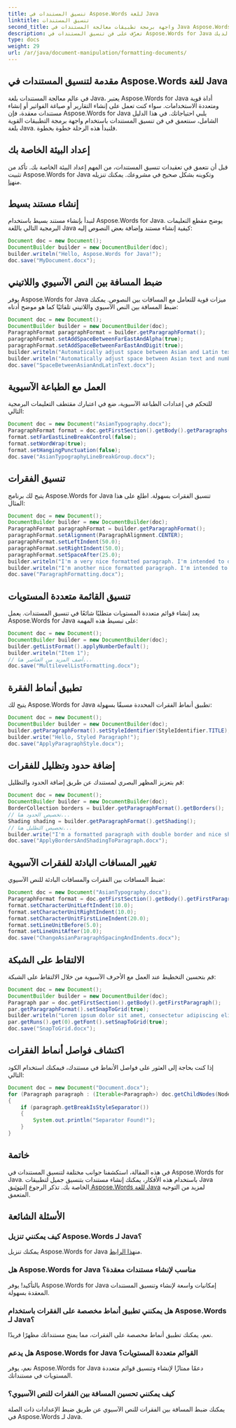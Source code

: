 ```yaml
---
title: تنسيق المستندات في Aspose.Words للغة Java
linktitle: تنسيق المستندات
second_title: واجهة برمجة تطبيقات معالجة المستندات في Java Aspose.Words
description: تعرّف على فن تنسيق المستندات في Aspose.Words for Java من خلال دليلنا الشامل. استكشف الميزات القوية وعزز مهارات معالجة المستندات لديك.
type: docs
weight: 29
url: /ar/java/document-manipulation/formatting-documents/
---
```


## مقدمة لتنسيق المستندات في Aspose.Words للغة Java

في عالم معالجة المستندات بلغة Java، يعتبر Aspose.Words for Java أداة قوية ومتعددة الاستخدامات. سواء كنت تعمل على إنشاء التقارير أو صياغة الفواتير أو إنشاء مستندات معقدة، فإن Aspose.Words for Java يلبي احتياجاتك. في هذا الدليل الشامل، سنتعمق في فن تنسيق المستندات باستخدام واجهة برمجة التطبيقات القوية بلغة Java. فلنبدأ هذه الرحلة خطوة بخطوة.

## إعداد البيئة الخاصة بك

 قبل أن نتعمق في تعقيدات تنسيق المستندات، من المهم إعداد البيئة الخاصة بك. تأكد من تثبيت Aspose.Words for Java وتكوينه بشكل صحيح في مشروعك. يمكنك تنزيله من[هنا](https://releases.aspose.com/words/java/).

## إنشاء مستند بسيط

لنبدأ بإنشاء مستند بسيط باستخدام Aspose.Words for Java. يوضح مقطع التعليمات البرمجية التالي باللغة Java كيفية إنشاء مستند وإضافة بعض النصوص إليه:

```java
Document doc = new Document();
DocumentBuilder builder = new DocumentBuilder(doc);
builder.writeln("Hello, Aspose.Words for Java!");
doc.save("MyDocument.docx");
```

## ضبط المسافة بين النص الآسيوي واللاتيني

يوفر Aspose.Words for Java ميزات قوية للتعامل مع المسافات بين النصوص. يمكنك ضبط المسافة بين النص الآسيوي واللاتيني تلقائيًا كما هو موضح أدناه:

```java
Document doc = new Document();
DocumentBuilder builder = new DocumentBuilder(doc);
ParagraphFormat paragraphFormat = builder.getParagraphFormat();
paragraphFormat.setAddSpaceBetweenFarEastAndAlpha(true);
paragraphFormat.setAddSpaceBetweenFarEastAndDigit(true);
builder.writeln("Automatically adjust space between Asian and Latin text");
builder.writeln("Automatically adjust space between Asian text and numbers");
doc.save("SpaceBetweenAsianAndLatinText.docx");
```

## العمل مع الطباعة الآسيوية

للتحكم في إعدادات الطباعة الآسيوية، ضع في اعتبارك مقتطف التعليمات البرمجية التالي:

```java
Document doc = new Document("AsianTypography.docx");
ParagraphFormat format = doc.getFirstSection().getBody().getParagraphs().get(0).getParagraphFormat();
format.setFarEastLineBreakControl(false);
format.setWordWrap(true);
format.setHangingPunctuation(false);
doc.save("AsianTypographyLineBreakGroup.docx");
```

## تنسيق الفقرات

يتيح لك برنامج Aspose.Words for Java تنسيق الفقرات بسهولة. اطلع على هذا المثال:

```java
Document doc = new Document();
DocumentBuilder builder = new DocumentBuilder(doc);
ParagraphFormat paragraphFormat = builder.getParagraphFormat();
paragraphFormat.setAlignment(ParagraphAlignment.CENTER);
paragraphFormat.setLeftIndent(50.0);
paragraphFormat.setRightIndent(50.0);
paragraphFormat.setSpaceAfter(25.0);
builder.writeln("I'm a very nice formatted paragraph. I'm intended to demonstrate how the left and right indents affect word wrapping.");
builder.writeln("I'm another nice formatted paragraph. I'm intended to demonstrate how the space after paragraph looks like.");
doc.save("ParagraphFormatting.docx");
```

## تنسيق القائمة متعددة المستويات

يعد إنشاء قوائم متعددة المستويات متطلبًا شائعًا في تنسيق المستندات. يعمل Aspose.Words for Java على تبسيط هذه المهمة:

```java
Document doc = new Document();
DocumentBuilder builder = new DocumentBuilder(doc);
builder.getListFormat().applyNumberDefault();
builder.writeln("Item 1");
// أضف المزيد من العناصر هنا...
doc.save("MultilevelListFormatting.docx");
```

## تطبيق أنماط الفقرة

يتيح لك Aspose.Words for Java تطبيق أنماط الفقرات المحددة مسبقًا بسهولة:

```java
Document doc = new Document();
DocumentBuilder builder = new DocumentBuilder(doc);
builder.getParagraphFormat().setStyleIdentifier(StyleIdentifier.TITLE);
builder.write("Hello, Styled Paragraph!");
doc.save("ApplyParagraphStyle.docx");
```

## إضافة حدود وتظليل للفقرات

قم بتعزيز المظهر البصري لمستندك عن طريق إضافة الحدود والتظليل:

```java
Document doc = new Document();
DocumentBuilder builder = new DocumentBuilder(doc);
BorderCollection borders = builder.getParagraphFormat().getBorders();
// تخصيص الحدود هنا...
Shading shading = builder.getParagraphFormat().getShading();
// تخصيص التظليل هنا...
builder.write("I'm a formatted paragraph with double border and nice shading.");
doc.save("ApplyBordersAndShadingToParagraph.docx");
```

## تغيير المسافات البادئة للفقرات الآسيوية

ضبط المسافات بين الفقرات والمسافات البادئة للنص الآسيوي:

```java
Document doc = new Document("AsianTypography.docx");
ParagraphFormat format = doc.getFirstSection().getBody().getFirstParagraph().getParagraphFormat();
format.setCharacterUnitLeftIndent(10.0);
format.setCharacterUnitRightIndent(10.0);
format.setCharacterUnitFirstLineIndent(20.0);
format.setLineUnitBefore(5.0);
format.setLineUnitAfter(10.0);
doc.save("ChangeAsianParagraphSpacingAndIndents.docx");
```

## الالتقاط على الشبكة

قم بتحسين التخطيط عند العمل مع الأحرف الآسيوية من خلال الالتقاط على الشبكة:

```java
Document doc = new Document();
DocumentBuilder builder = new DocumentBuilder(doc);
Paragraph par = doc.getFirstSection().getBody().getFirstParagraph();
par.getParagraphFormat().setSnapToGrid(true);
builder.writeln("Lorem ipsum dolor sit amet, consectetur adipiscing elit...");
par.getRuns().get(0).getFont().setSnapToGrid(true);
doc.save("SnapToGrid.docx");
```

## اكتشاف فواصل أنماط الفقرات

إذا كنت بحاجة إلى العثور على فواصل الأنماط في مستندك، فيمكنك استخدام الكود التالي:

```java
Document doc = new Document("Document.docx");
for (Paragraph paragraph : (Iterable<Paragraph>) doc.getChildNodes(NodeType.PARAGRAPH, true))
{
    if (paragraph.getBreakIsStyleSeparator())
    {
        System.out.println("Separator Found!");
    }
}
```


## خاتمة

 في هذه المقالة، استكشفنا جوانب مختلفة لتنسيق المستندات في Aspose.Words for Java. باستخدام هذه الأفكار، يمكنك إنشاء مستندات بتنسيق جميل لتطبيقات Java الخاصة بك. تذكر الرجوع إلى[توثيق Aspose.Words للغة Java](https://reference.aspose.com/words/java/) لمزيد من التوجيه المتعمق.

## الأسئلة الشائعة

### كيف يمكنني تنزيل Aspose.Words لـ Java؟

 يمكنك تنزيل Aspose.Words for Java من[هذا الرابط](https://releases.aspose.com/words/java/).

### هل Aspose.Words for Java مناسب لإنشاء مستندات معقدة؟

بالتأكيد! يوفر Aspose.Words for Java إمكانيات واسعة لإنشاء وتنسيق المستندات المعقدة بسهولة.

### هل يمكنني تطبيق أنماط مخصصة على الفقرات باستخدام Aspose.Words لـ Java؟

نعم، يمكنك تطبيق أنماط مخصصة على الفقرات، مما يمنح مستنداتك مظهرًا فريدًا.

### هل يدعم Aspose.Words for Java القوائم متعددة المستويات؟

نعم، يوفر Aspose.Words for Java دعمًا ممتازًا لإنشاء وتنسيق قوائم متعددة المستويات في مستنداتك.

### كيف يمكنني تحسين المسافة بين الفقرات للنص الآسيوي؟

يمكنك ضبط المسافة بين الفقرات للنص الآسيوي عن طريق ضبط الإعدادات ذات الصلة في Aspose.Words لـ Java.